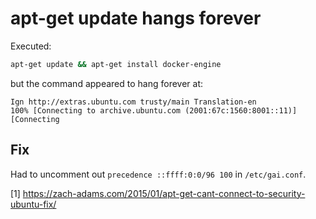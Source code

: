 # apt-get update hangs forever

Executed:
```bash
apt-get update && apt-get install docker-engine
```
but the command appeared to hang forever at:
```
Ign http://extras.ubuntu.com trusty/main Translation-en
100% [Connecting to archive.ubuntu.com (2001:67c:1560:8001::11)] [Connecting
```

## Fix
Had to uncomment out `precedence ::ffff:0:0/96 100` in `/etc/gai.conf`.

[1] https://zach-adams.com/2015/01/apt-get-cant-connect-to-security-ubuntu-fix/
